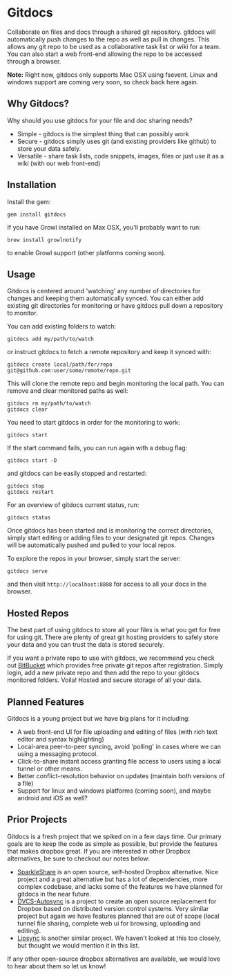 # Gitdocs

Collaborate on files and docs through a shared git repository. gitdocs will automatically push changes to the repo as well as pull in changes.
This allows any git repo to be used as a collaborative task list or wiki for a team.
You can also start a web front-end allowing the repo to be accessed through a browser.

**Note:** Right now, gitdocs only supports Mac OSX using fsevent. Linux and windows support are coming very soon, so check back here again.

## Why Gitdocs?

Why should you use gitdocs for your file and doc sharing needs?

 * Simple - gitdocs is the simplest thing that can possibly work
 * Secure - gitdocs simply uses git (and existing providers like github) to store your data safely.
 * Versatile - share task lists, code snippets, images, files or just use it as a wiki (with our web front-end)

## Installation

Install the gem:

```
gem install gitdocs
```

If you have Growl installed on Max OSX, you'll probably want to run:

```
brew install growlnotify
```

to enable Growl support (other platforms coming soon).

## Usage

Gitdocs is centered around 'watching' any number of directories for changes and keeping them automatically synced. You can either add
existing git directories for monitoring or have gitdocs pull down a repository to monitor.

You can add existing folders to watch:

```
gitdocs add my/path/to/watch
```

or instruct gitdocs to fetch a remote repository and keep it synced with:

```
gitdocs create local/path/for/repo git@github.com:user/some/remote/repo.git
```

This will clone the remote repo and begin monitoring the local path. You can remove and clear monitored paths as well:

```
gitdocs rm my/path/to/watch
gitdocs clear
```

You need to start gitdocs in order for the monitoring to work:

```
gitdocs start
```

If the start command fails, you can run again with a debug flag:

```
gitdocs start -D
```

and gitdocs can be easily stopped and restarted:

```
gitdocs stop
gitdocs restart
```

For an overview of gitdocs current status, run:

```
gitdocs status
```

Once gitdocs has been started and is monitoring the correct directories, simply start editing or adding files to your
designated git repos. Changes will be automatically pushed and pulled to your local repos.

To explore the repos in your browser, simply start the server:

```
gitdocs serve
```

and then visit `http://localhost:8888` for access to all your docs in the browser.

## Hosted Repos

The best part of using gitdocs to store all your files is what you get for free for using git. There are
plenty of great git hosting providers to safely store your data and you can trust the data is stored securely.

If you want a private repo to use with gitdocs, we recommend you check out [BitBucket](https://bitbucket.org/) which
provides free private git repos after registration. Simply login, add a new private repo and then
add the repo to your gitdocs monitored folders. Voila! Hosted and secure storage of all your data.

## Planned Features

Gitdocs is a young project but we have big plans for it including:

 - A web front-end UI for file uploading and editing of files (with rich text editor and syntax highlighting)
 - Local-area peer-to-peer syncing, avoid 'polling' in cases where we can using a messaging protocol.
 - Click-to-share instant access granting file access to users using a local tunnel or other means.
 - Better conflict-resolution behavior on updates (maintain both versions of a file)
 - Support for linux and windows platforms (coming soon), and maybe android and iOS as well?

## Prior Projects

Gitdocs is a fresh project that we spiked on in a few days time. Our primary goals are to keep the code as simple as possible,
but provide the features that makes dropbox great. If you are interested in other Dropbox alternatives, be sure to checkout our notes below:

 * [SparkleShare](http://sparkleshare.org/) is an open source, self-hosted Dropbox alternative. Nice project and a great alternative but has a lot of dependencies,
   more complex codebase, and lacks some of the features we have planned for gitdocs in the near future.
 * [DVCS-Autosync](http://mayrhofer.eu.org/dvcs-autosync) is a project to create an open source replacement for Dropbox based on distributed version control systems.
   Very similar project but again we have features planned that are out of scope (local tunnel file sharing, complete web ui for browsing, uploading and editing).
 * [Lipsync](https://github.com/philcryer/lipsync) is another similar project. We haven't looked at this too closely, but thought we would mention it in this list.

If any other open-source dropbox alternatives are available, we would love to hear about them so let us know!

